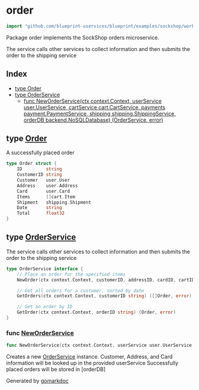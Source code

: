 <!-- Code generated by gomarkdoc. DO NOT EDIT -->

# order

```go
import "github.com/blueprint-uservices/blueprint/examples/sockshop/workflow/order"
```

Package order implements the SockShop orders microservice.

The service calls other services to collect information and then submits the order to the shipping service

## Index

- [type Order](<#Order>)
- [type OrderService](<#OrderService>)
  - [func NewOrderService\(ctx context.Context, userService user.UserService, cartService cart.CartService, payments payment.PaymentService, shipping shipping.ShippingService, orderDB backend.NoSQLDatabase\) \(OrderService, error\)](<#NewOrderService>)


<a name="Order"></a>
## type [Order](<https://github.com/Blueprint-uServices/blueprint/blob/main/examples/sockshop/workflow/order/orderservice.go#L39-L49>)

A successfully placed order

```go
type Order struct {
    ID         string
    CustomerID string
    Customer   user.User
    Address    user.Address
    Card       user.Card
    Items      []cart.Item
    Shipment   shipping.Shipment
    Date       string
    Total      float32
}
```

<a name="OrderService"></a>
## type [OrderService](<https://github.com/Blueprint-uServices/blueprint/blob/main/examples/sockshop/workflow/order/orderservice.go#L27-L36>)

The service calls other services to collect information and then submits the order to the shipping service

```go
type OrderService interface {
    // Place an order for the specified items
    NewOrder(ctx context.Context, customerID, addressID, cardID, cartID string) (Order, error)

    // Get all orders for a customer, sorted by date
    GetOrders(ctx context.Context, customerID string) ([]Order, error)

    // Get an order by ID
    GetOrder(ctx context.Context, orderID string) (Order, error)
}
```

<a name="NewOrderService"></a>
### func [NewOrderService](<https://github.com/Blueprint-uServices/blueprint/blob/main/examples/sockshop/workflow/order/orderservice.go#L55>)

```go
func NewOrderService(ctx context.Context, userService user.UserService, cartService cart.CartService, payments payment.PaymentService, shipping shipping.ShippingService, orderDB backend.NoSQLDatabase) (OrderService, error)
```

Creates a new [OrderService](<#OrderService>) instance. Customer, Address, and Card information will be looked up in the provided userService Successfully placed orders will be stored in \[orderDB\]

Generated by [gomarkdoc](<https://github.com/princjef/gomarkdoc>)
